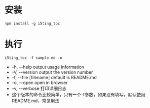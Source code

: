 # 安装

```
npm install -g i5ting_toc
```

# 执行

```
i5ting_toc -f sample.md -o
```

- -h, --help             output usage information
- -V, --version          output the version number
- -f, --file [filename]  default is README.md 
- -o, --open             open in browser
- -v, --verbose          打印详细日志
- 这个版本的命令比较简单，只有一个-f参数，如果没有填写，默认使用README.md，常见用法